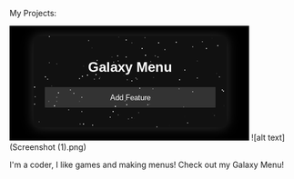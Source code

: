 My Projects:

![alt text](Screenshot.png)  ![alt text](Screenshot (1).png)


I'm a coder, I like games and making menus! Check out my Galaxy Menu!
